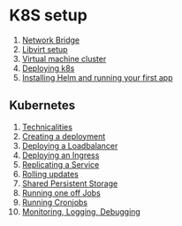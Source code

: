 # K8S setup

1. [Network Bridge](docs/Network_Bridge.md)
2. [Libvirt setup](docs/Libvirt.md)
3. [Virtual machine cluster](docs/VM_Cluster.md)
4. [Deploying k8s](docs/K8S_Deployment.md)
5. [Installing Helm and running your first app](docs/helm/Installation.md)

## Kubernetes

1. [Technicalities](docs/k8s/Technicalities.md)
2. [Creating a deployment](docs/k8s/Deployments.md)
3. [Deploying a Loadbalancer](docs/k8s/Loadbalancer.md)
4. [Deploying an Ingress](docs/k8s/Ingress.md)
5. [Replicating a Service](docs/k8s/Replication.md)
6. [Rolling updates](docs/k82/Rolling_Updates.md)
7. [Shared Persistent Storage]()
8. [Running one off Jobs]()
9. [Running Cronjobs]()
10. [Monitoring, Logging, Debugging]()
